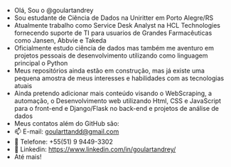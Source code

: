 - Olá, Sou o @goulartandrey
- Sou estudante de Ciência de Dados na Uniritter em Porto Alegre/RS
- Atualmente trabalho como Service Desk Analyst na HCL Technologies fornecendo suporte de TI para usuarios de Grandes Farmacêuticas como Jansen, Abbvie e Takeda
- Oficialmente estudo ciência de dados mas também me aventuro em projetos pessoais de desenvolvimento utilizando como linguagem principal o Python
- Meus repositórios ainda estão em construção, mas já existe uma pequena amostra de meus interesses e habilidades com as tecnologias atuais
- Ainda pretendo adicionar mais conteúdo visando o WebScraping, a automação, o Desenvolvimento web utilizando Html, CSS e JavaScript para o front-end e Django/Flask no back-end e projetos de análise de dados
- Meus contatos além do GitHub são:
- 📫 E-mail: goularttandd@gmail.com
- 📱  Telefone: +55(51) 9 9449-3302 
- 💼 Linkedin: https://www.linkedin.com/in/goulartandrey/
- Até mais!
